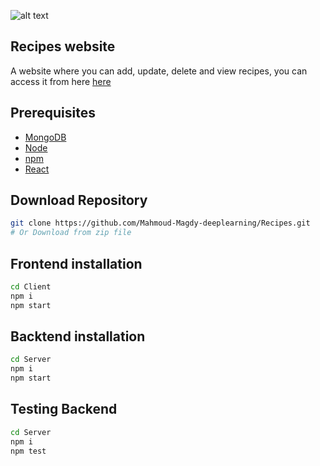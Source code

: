 ![alt text](https://www.askgalore.com/wp-content/uploads/2021/11/mern_hero.png)

## Recipes website
A website where you can add, update, delete and view recipes, you can access it from here [here](https://recipes-mahmoud.herokuapp.com/)

## Prerequisites
- [MongoDB](https://www.mongodb.com/)
- [Node](https://nodejs.org/en/download/)
- [npm](https://nodejs.org/en/download/package-manager/)
- [React](https://reactjs.org/)

## Download Repository

```sh
git clone https://github.com/Mahmoud-Magdy-deeplearning/Recipes.git
# Or Download from zip file
```

## Frontend installation

```sh
cd Client
npm i
npm start
```


## Backtend installation

```sh
cd Server
npm i
npm start
```
## Testing Backend
```sh
cd Server
npm i
npm test
```
